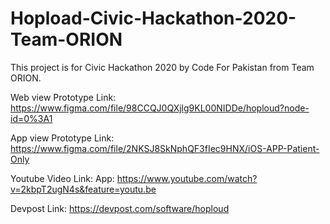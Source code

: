 # Hopload-Civic-Hackathon-2020-Team-ORION

This project is for Civic Hackathon 2020 by Code For Pakistan from Team ORION.

Web view Prototype Link:
https://www.figma.com/file/98CCQJ0QXjlg9KL00NIDDe/hoploud?node-id=0%3A1

App view Prototype Link:
https://www.figma.com/file/2NKSJ8SkNphQF3fIec9HNX/iOS-APP-Patient-Only

Youtube Video Link:
App:
https://www.youtube.com/watch?v=2kbpT2ugN4s&feature=youtu.be

Devpost Link:
https://devpost.com/software/hoploud
